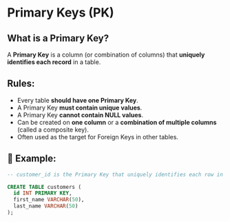 # Primary Keys (PK)

## What is a Primary Key?

A **Primary Key** is a column (or combination of columns) that **uniquely identifies each record** in a table.

## Rules:

- Every table **should have one Primary Key**.
- A Primary Key **must contain unique values**.
- A Primary Key **cannot contain NULL values**.
- Can be created on **one column** or a **combination of multiple columns** (called a composite key).
- Often used as the target for Foreign Keys in other tables.

## 📌 Example:

```sql
-- customer_id is the Primary Key that uniquely identifies each row in the customers table.

CREATE TABLE customers (
  id INT PRIMARY KEY,
  first_name VARCHAR(50),
  last_name VARCHAR(50)
);
```
